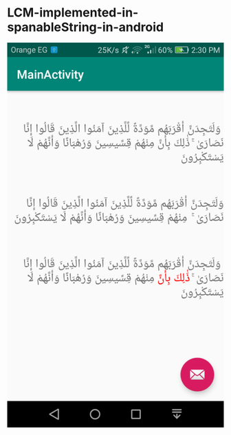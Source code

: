 # LCM-implemented-in-spanableString-in-android

![from the app](https://github.com/BishoyAbd/LCM-implemented-in-spanableString-in-android/blob/master/Screenshot_2019-06-14-14-30-50.png)
